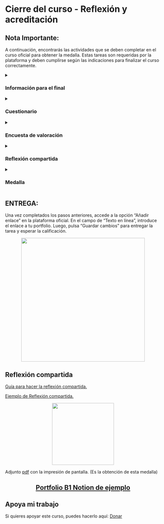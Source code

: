 # Cierre del curso - Reflexión y acreditación

## Nota Importante:
A continuación, encontrarás las actividades que se deben completar en el curso oficial para obtener la medalla. Estas tareas son requeridas por la plataforma y deben cumplirse según las indicaciones para finalizar el curso correctamente.

<details><summary><h3>Información para el final</h3></summary>
  
* **Tareas obligatorias en el curso oficial:** Para poder finalizar el curso, será necesario completar un cuestionario y una encuesta. Estas son tareas individuales, y cada participante deberá cumplimentar las suyas dentro de la plataforma oficial, probablemente a través de Moodlegunea.
* **Reflexión grupal en el claustro:** Como parte de la actividad final, se llevará a cabo una reflexión grupal sobre el curso. Los participantes podrán compartir sus experiencias, ideas y propuestas con los compañeros. Esta actividad se realizará dentro del claustro, y aunque se hará de manera colectiva, se enviará un único documento por centro. El envío de este documento seguramente se tendrá que realizar a través de Moodlegunea.
</details>
<details><summary><h3>Cuestionario</h3></summary>
Para finalizar el curso, deberás completar un cuestionario que te ayudará a reflexionar sobre tus expectativas iniciales, el progreso alcanzado y cómo aplicar lo aprendido en el futuro. Este cuestionario está disponible en la plataforma oficial, y es necesario completarlo antes de finalizar el curso.
</details>
<details><summary><h3>Encuesta de valoración</h3></summary>
Al final del curso, también se te pedirá que completes una encuesta de valoración para recabar tu opinión sobre la formación. La encuesta está disponible en la plataforma oficial y debe ser completada para poder obtener la medalla.
</details>
<details><summary><h3>Reflexión compartida</h3></summary>
En el curso oficial, se debe crear un documento de reflexión compartida que deberá ser enviado por todo el claustro. Este documento se completará con la ayuda de un guion específico, el cual estará disponible en la plataforma oficial. Recuerda que debe realizarse un único envío por centro, y seguramente se gestionará a través de Moodlegunea.
</details>
<details><summary><h3>Medalla</h3></summary>
Para finalizar el curso, tendrás que obtener la medalla. Para ello, sigue los pasos que se indican a continuación, los cuales estarán disponibles en la plataforma oficial:

* **Accede a tu perfil en Moodlegunea.**
* **Realiza una captura de pantalla en la que se vea tu nombre, apellido y la medalla obtenida.**
* **Sube la imagen de la captura a tu portfolio.**
* **Entrega la URL de tu portfolio.**

Este procedimiento es necesario para completar el curso y recibir la medalla.
</details>


## ENTREGA:
Una vez completados los pasos anteriores, accede a la opción “Añadir enlace” en la plataforma oficial. En el campo de “Texto en línea”, introduce el enlace a tu portfolio. Luego, pulsa “Guardar cambios” para entregar la tarea y esperar la calificación.

<p align="center"><img src="https://www.exqueezeer.com/wp-content/uploads/2024/01/Group-1.svg" width=400px/></p>

## Reflexión compartida
[Guía para hacer la reflexión compartida.](https://drive.google.com/file/d/1xu8Lmi8GoWlNSRSBHOHBEC_rPGtFWJF9/view?usp=sharing)

[Ejemplo de Reflexión compartida.](https://drive.google.com/file/d/1mel9e9YeoW0mn3TQVQjTS_hZ3VzAoBXz/view?usp=sharing)

<p align="center"><img src="https://drive.google.com/file/d/1O1c6LcwZY-J-nFFepF3nlscCTFTGQR0g/view?usp=sharing" width=200px /></p>

Adjunto [pdf]() con la impresión de pantalla. (Es la obtención de esta medalla)

<h2 align="center"><a href="https://eriksenwolf.notion.site/Competencias-Digitales-B1-Eduki-Digitalak-1d04e3ab08e380b38a9be644907de330">Portfolio B1 Notion de ejemplo</a></h2>

## Apoya mi trabajo
Si quieres apoyar este curso, puedes hacerlo aquí: [Donar](https://paypal.me/eriksenwolf?locale.x=es_ES&country.x=ES)
